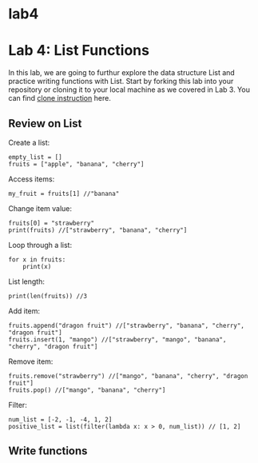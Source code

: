 # lab4
# Lab 4: List Functions
In this lab, we are going to furthur explore the data structure List and practice writing functions with List. Start by forking this lab into your repository or cloning it to your local machine as we covered in Lab 3. You can find [clone instruction](https://github.com/eecs230/lab3/blob/master/README.md) here.

## Review on List
Create a list:
```
empty_list = []
fruits = ["apple", "banana", "cherry"]
```
Access items:
```
my_fruit = fruits[1] //"banana"
```
Change item value:
```
fruits[0] = "strawberry"
print(fruits) //["strawberry", "banana", "cherry"]
```
Loop through a list:
```
for x in fruits:
    print(x)
```
List length:
```
print(len(fruits)) //3
```
Add item:
```
fruits.append("dragon fruit") //["strawberry", "banana", "cherry", "dragon fruit"]
fruits.insert(1, "mango") //["strawberry", "mango", "banana", "cherry", "dragon fruit"]
```
Remove item:
```
fruits.remove("strawberry") //["mango", "banana", "cherry", "dragon fruit"]
fruits.pop() //["mango", "banana", "cherry"]
```
Filter:
```
num_list = [-2, -1, -4, 1, 2]
positive_list = list(filter(lambda x: x > 0, num_list)) // [1, 2]
```
## Write functions
